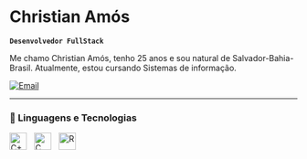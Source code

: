 # Christian Amós

**`Desenvolvedor FullStack`**

Me chamo Christian Amós, tenho 25 anos e sou natural de Salvador-Bahia-Brasil. Atualmente, estou cursando Sistemas de informação.
<p align="left">
  <a href="https://github.com/ScoobyTT" target="_blank">
    
  </a>
</p>

<p align="left">
  <a href="mailto:christianamosa@gmail.com" target="_blank">
    <img 
      alt="Email" 
      title="Me envie um email" 
      src="https://custom-icon-badges.demolab.com/badge/Email-christianamosa%40gmail.com-236ad3?style=for-the-badge&logo=gmail&logoColor=white"
    />
  </a>
</p>


---

### 🤖 Linguagens e Tecnologias

<img 
  align="left" 
  alt="C++" 
  title="C++"
  width="30px" 
  style="padding-right: 10px;"
  src="https://cdn.jsdelivr.net/gh/devicons/devicon@latest/icons/cplusplus/cplusplus-original.svg"
/>
<img
  align="left" 
  alt="C" 
  title="C"
  width="30px" 
  style="padding-right: 10px;"
  src="https://cdn.jsdelivr.net/gh/devicons/devicon@latest/icons/c/c-original.svg"
/>
<img
  align="left" 
  alt="R" 
  title="R"
  width="30px" 
  style="padding-right: 10px;"
  src="https://cdn.jsdelivr.net/gh/devicons/devicon@latest/icons/r/r-original.svg"
/>
<br/>
<br/>




